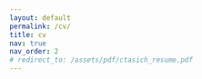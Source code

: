 ```yaml
---
layout: default
permalink: /cv/
title: cv
nav: true
nav_order: 2
# redirect_to: /assets/pdf/ctasich_resume.pdf
---
```


<object data="../assets/pdf/ctasich_resume.pdf" width="1000" height="1000" type='application/pdf'></object>
